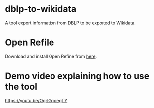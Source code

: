 # dblp-to-wikidata
A tool export information from DBLP to be exported to Wikidata.

# Open Refile
Download and install Open Refine from [here](https://openrefine.org/).

# Demo video explaining how to use the tool
https://youtu.be/OgrlGqoegTY

